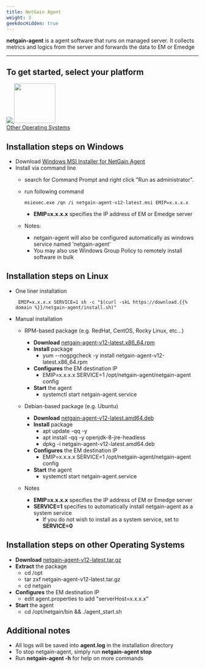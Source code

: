 ```yaml
---
title: NetGain Agent
weight: 3
geekdocHidden: true
---
```


**netgain-agent** is a agent software that runs on managed server. It collects metrics and logics from the server and forwards the data to EM or Emedge

---
## To get started, select your platform
<a href="#installation-steps-on-windows">
  <img src="/images/platform_windows.png" />
</a>
<a href="#installation-steps-on-linux">
  <img src="/images/platform_linux.png" style="width:108px;height:104px;" />
</a>
<br>
<a href="#installation-steps-on-other-operating-systems">
  Other Operating Systems
</a>

## Installation steps on Windows
- Download <a href="https://download.{{% domain %}}/netgain-agent/netgain-agent-v12-latest.msi" target="_blank">Windows MSI Installer for NetGain Agent</a>
- Install via command line
  - search for Command Prompt and right click "Run as administrator".
  - run following command
    ```
    msiexec.exe /qn /i netgain-agent-v12-latest.msi EMIP=x.x.x.x
    ```
    * **EMIP=x.x.x.x** specifies the IP address of EM or Emedge server

  - Notes:
    * netgain-agent will also be configured automatically as windows service named 'netgain-agent'
    * You may also use Windows Group Policy to remotely install software in bulk

## Installation steps on Linux
- One liner installation
  ```
   EMIP=x.x.x.x SERVICE=1 sh -c "$(curl -skL https://download.{{% domain %}}/netgain-agent/install.sh)"
  ```
- Manual installation
  - RPM-based package (e.g. RedHat, CentOS, Rocky Linux, etc...)
    * **Download** <a href="https://download.{{% domain %}}/netgain-agent/netgain-agent-v12-latest.x86_64.rpm" target="_blank">netgain-agent-v12-latest.x86_64.rpm</a>
    * **Install** package
      * yum --nogpgcheck -y install netgain-agent-v12-latest.x86_64.rpm
    * **Configures** the EM destination IP
      * EMIP=x.x.x.x SERVICE=1 /opt/netgain-agent/netgain-agent config
    * **Start** the agent
      * systemctl start netgain-agent.service
    
  - Debian-based package (e.g. Ubuntu)
    * **Download** <a href="https://download.{{% domain %}}/netgain-agent/netgain-agent-v12-latest.amd64.deb" target="_blank">netgain-agent-v12-latest.amd64.deb</a>
    * **Install** package
      * apt update -qq -y
      * apt install -qq -y openjdk-8-jre-headless
      * dpkg -i netgain-agent-v12-latest.amd64.deb
    * **Configures** the EM destination IP
      * EMIP=x.x.x.x SERVICE=1 /opt/netgain-agent/netgain-agent config
    * **Start** the agent
      * systemctl start netgain-agent.service

  - Notes
    * **EMIP=x.x.x.x** specifies the IP address of EM or Emedge server
    * **SERVICE=1** specifies to automatically install netgain-agent as a system service
      * If you do not wish to install as a system service, set to **SERVICE=0**

## Installation steps on other Operating Systems
  - **Download** <a href="https://download.{{% domain %}}/netgain-agent/netgain-agent-v12-latest.tar.gz" target="_blank">netgain-agent-v12-latest.tar.gz</a>
  - **Extract** the package
    * cd /opt
    * tar zxf netgain-agent-v12-latest.tar.gz
    * cd netgain
  - **Configures** the EM destination IP
    * edit agent.properties to add "serverHost=x.x.x.x"
  - **Start** the agent
    * cd /opt/netgain/bin && ./agent_start.sh


## Additional notes
- All logs will be saved into **agent.log** in the installation directory
- To stop netgain-agent, simply run **netgain-agent stop**
- Run **netgain-agent -h** for help on more commands

